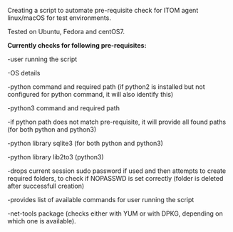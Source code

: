 

Creating a script to automate pre-requisite check for ITOM agent linux/macOS for test environments.

Tested on Ubuntu, Fedora and centOS7.




**Currently checks for following pre-requisites:**

-user running the script

-OS details

-python command and required path (if python2 is installed but not configured for python command, it will also identify this)

-python3 command and required path

-if python path does not match pre-requisite, it will provide all found paths (for both python and python3)

-python library sqlite3 (for both python and python3)

-python library lib2to3 (python3)

-drops current session sudo password if used and then attempts to create required folders, to check if NOPASSWD is set correctly (folder is deleted after successfull creation)

-provides list of available commands for user running the script

-net-tools package (checks either with YUM or with DPKG, depending on which one is available).
